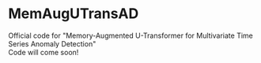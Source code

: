 # MemAugUTransAD
Official code for "Memory-Augmented U-Transformer for Multivariate Time Series Anomaly Detection"  
Code will come soon!

